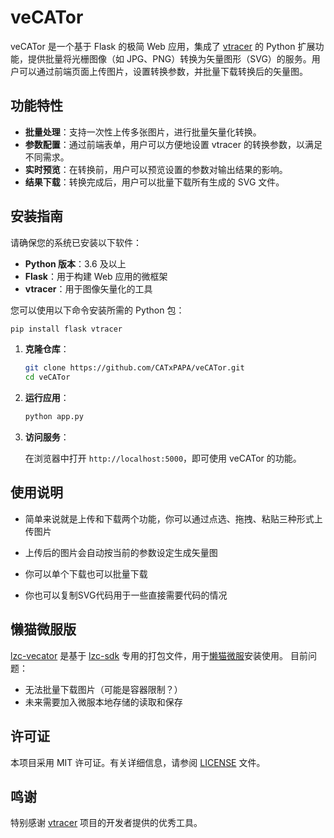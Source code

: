 # veCATor

veCATor 是一个基于 Flask 的极简 Web 应用，集成了 [vtracer](https://github.com/visioncortex/vtracer) 的 Python 扩展功能，提供批量将光栅图像（如 JPG、PNG）转换为矢量图形（SVG）的服务。用户可以通过前端页面上传图片，设置转换参数，并批量下载转换后的矢量图。

## 功能特性

- **批量处理**：支持一次性上传多张图片，进行批量矢量化转换。
- **参数配置**：通过前端表单，用户可以方便地设置 vtracer 的转换参数，以满足不同需求。
- **实时预览**：在转换前，用户可以预览设置的参数对输出结果的影响。
- **结果下载**：转换完成后，用户可以批量下载所有生成的 SVG 文件。

## 安装指南

请确保您的系统已安装以下软件：

- **Python 版本**：3.6 及以上
- **Flask**：用于构建 Web 应用的微框架
- **vtracer**：用于图像矢量化的工具

您可以使用以下命令安装所需的 Python 包：

```bash
pip install flask vtracer
```

1. **克隆仓库**：

   ```bash
   git clone https://github.com/CATxPAPA/veCATor.git
   cd veCATor
   ```

2. **运行应用**：

   ```bash
   python app.py
   ```

3. **访问服务**：

   在浏览器中打开 `http://localhost:5000`，即可使用 veCATor 的功能。

## 使用说明

* 简单来说就是上传和下载两个功能，你可以通过点选、拖拽、粘贴三种形式上传图片

* 上传后的图片会自动按当前的参数设定生成矢量图

* 你可以单个下载也可以批量下载

* 你也可以复制SVG代码用于一些直接需要代码的情况

## 懒猫微服版
[lzc-vecator](./lzc-vecator) 是基于 [lzc-sdk](https://gitee.com/linakesi/lzc-sdk) 专用的打包文件，用于[懒猫微服](https://lazycat.cloud/)安装使用。
目前问题：
* 无法批量下载图片（可能是容器限制？）
* 未来需要加入微服本地存储的读取和保存

## 许可证

本项目采用 MIT 许可证。有关详细信息，请参阅 [LICENSE](./LICENSE) 文件。

## 鸣谢

特别感谢 [vtracer](https://github.com/visioncortex/vtracer) 项目的开发者提供的优秀工具。
